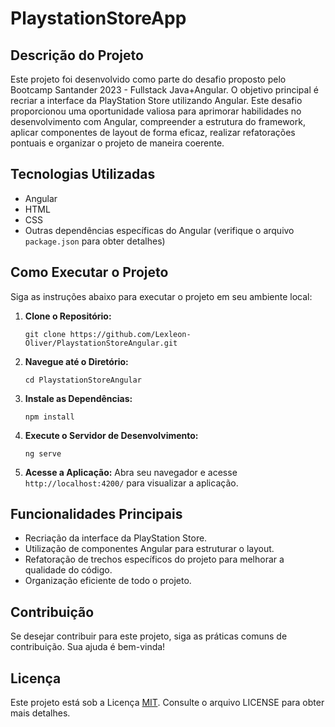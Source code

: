# PlaystationStoreApp

## Descrição do Projeto

Este projeto foi desenvolvido como parte do desafio proposto pelo Bootcamp Santander 2023 - Fullstack Java+Angular. O objetivo principal é recriar a interface da PlayStation Store utilizando Angular. Este desafio proporcionou uma oportunidade valiosa para aprimorar habilidades no desenvolvimento com Angular, compreender a estrutura do framework, aplicar componentes de layout de forma eficaz, realizar refatorações pontuais e organizar o projeto de maneira coerente.

## Tecnologias Utilizadas

- Angular
- HTML
- CSS
- Outras dependências específicas do Angular (verifique o arquivo `package.json` para obter detalhes)

## Como Executar o Projeto

Siga as instruções abaixo para executar o projeto em seu ambiente local:

1. **Clone o Repositório:**
   ```
   git clone https://github.com/Lexleon-Oliver/PlaystationStoreAngular.git
   ```

2. **Navegue até o Diretório:**
   ```
   cd PlaystationStoreAngular
   ```

3. **Instale as Dependências:**
   ```
   npm install
   ```

4. **Execute o Servidor de Desenvolvimento:**
   ```
   ng serve
   ```

5. **Acesse a Aplicação:**
   Abra seu navegador e acesse `http://localhost:4200/` para visualizar a aplicação.

## Funcionalidades Principais

- Recriação da interface da PlayStation Store.
- Utilização de componentes Angular para estruturar o layout.
- Refatoração de trechos específicos do projeto para melhorar a qualidade do código.
- Organização eficiente de todo o projeto.

## Contribuição

Se desejar contribuir para este projeto, siga as práticas comuns de contribuição. Sua ajuda é bem-vinda!

## Licença

Este projeto está sob a Licença [MIT](LICENSE). Consulte o arquivo LICENSE para obter mais detalhes.
